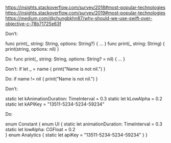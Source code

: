 https://insights.stackoverflow.com/survey/2018#most-popular-technologies
https://insights.stackoverflow.com/survey/2019#most-popular-technologies
https://medium.com/@chungbkhn87/why-should-we-use-swift-over-objective-c-78b71725e63f

Don’t:

func print(_ string: String, options: String?) { ... }
func print(_ string: String) {
  print(string, options: nil)
}

Do:
func print(_ string: String, options: String? = nil) { ... }


Don’t:
if let _ = name {
  print("Name is not nil.")
}

Do:
if name != nil {
  print("Name is not nil.")
}

Don’t:

static let kAnimationDuration: TimeInterval = 0.3
static let kLowAlpha = 0.2
static let kAPIKey = "13511-5234-5234-59234"

Do:

enum Constant {
  enum UI {
    static let animationDuration: TimeInterval = 0.3
    static let lowAlpha: CGFloat = 0.2  
  }
  enum Analytics {
    static let apiKey = "13511-5234-5234-59234"
  }
}